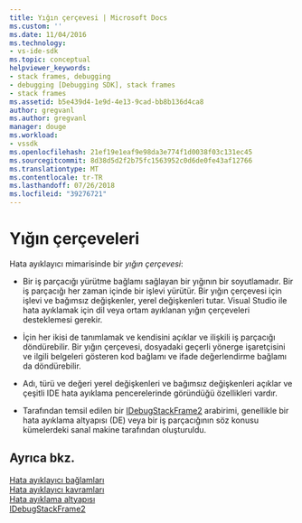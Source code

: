 ```yaml
---
title: Yığın çerçevesi | Microsoft Docs
ms.custom: ''
ms.date: 11/04/2016
ms.technology:
- vs-ide-sdk
ms.topic: conceptual
helpviewer_keywords:
- stack frames, debugging
- debugging [Debugging SDK], stack frames
- stack frames
ms.assetid: b5e439d4-1e9d-4e13-9cad-bb8b136d4ca8
author: gregvanl
ms.author: gregvanl
manager: douge
ms.workload:
- vssdk
ms.openlocfilehash: 21ef19e1eaf9e98da3e774f1d0038f03c131ec45
ms.sourcegitcommit: 8d38d5d2f2b75fc1563952c0d6de0fe43af12766
ms.translationtype: MT
ms.contentlocale: tr-TR
ms.lasthandoff: 07/26/2018
ms.locfileid: "39276721"
---
```

# <a name="stack-frames"></a>Yığın çerçeveleri
Hata ayıklayıcı mimarisinde bir *yığın çerçevesi*:  
  
-   Bir iş parçacığı yürütme bağlamı sağlayan bir yığının bir soyutlamadır. Bir iş parçacığı her zaman içinde bir işlevi yürütür. Bir yığın çerçevesi için işlevi ve bağımsız değişkenler, yerel değişkenleri tutar. Visual Studio ile hata ayıklamak için dil veya ortam ayıklanan yığın çerçeveleri desteklemesi gerekir.  
  
-   İçin her ikisi de tanımlamak ve kendisini açıklar ve ilişkili iş parçacığı döndürebilir. Bir yığın çerçevesi, dosyadaki geçerli yönerge işaretçisini ve ilgili belgeleri gösteren kod bağlamı ve ifade değerlendirme bağlamı da döndürebilir.  
  
-   Adı, türü ve değeri yerel değişkenleri ve bağımsız değişkenleri açıklar ve çeşitli IDE hata ayıklama pencerelerinde göründüğü özellikleri vardır.  
  
-   Tarafından temsil edilen bir [IDebugStackFrame2](../../extensibility/debugger/reference/idebugstackframe2.md) arabirimi, genellikle bir hata ayıklama altyapısı (DE) veya bir iş parçacığının söz konusu kümelerdeki sanal makine tarafından oluşturuldu.  
  
## <a name="see-also"></a>Ayrıca bkz.  
 [Hata ayıklayıcı bağlamları](../../extensibility/debugger/debugger-contexts.md)   
 [Hata ayıklayıcı kavramları](../../extensibility/debugger/debugger-concepts.md)   
 [Hata ayıklama altyapısı](../../extensibility/debugger/debug-engine.md)   
 [IDebugStackFrame2](../../extensibility/debugger/reference/idebugstackframe2.md)